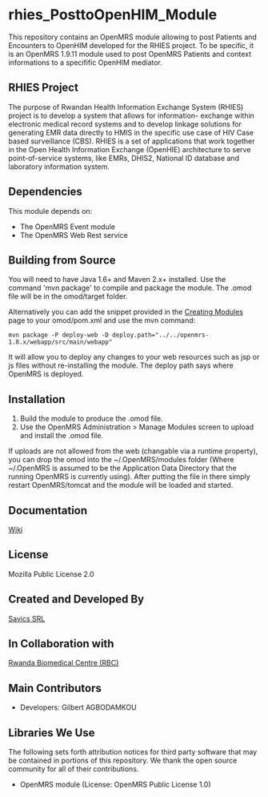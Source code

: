 # rhies_PosttoOpenHIM_Module
This repository contains an OpenMRS module allowing to post Patients and Encounters to OpenHIM developed for the RHIES project. To be specific, it is an OpenMRS 1.9.11 module used to post OpenMRS Patients and context informations to a specifific OpenHIM mediator.

## RHIES Project
The purpose of Rwandan Health Information Exchange System (RHIES) project is to develop a system that allows for information- exchange within electronic medical record systems and to develop linkage solutions for generating EMR data directly to HMIS in the specific use case of HIV Case based surveillance (CBS). RHIES is a set of applications that work together in the Open Health Information Exchange (OpenHIE) architecture to serve point-of-service systems, like EMRs, DHIS2, National ID database and laboratory information system.

## Dependencies
This module depends on:
- The OpenMRS Event module
- The OpenMRS Web Rest service

## Building from Source
You will need to have Java 1.6+ and Maven 2.x+ installed.  Use the command 'mvn package' to 
compile and package the module.  The .omod file will be in the omod/target folder.

Alternatively you can add the snippet provided in the [Creating Modules](https://wiki.openmrs.org/x/cAEr) page to your 
omod/pom.xml and use the mvn command:

    mvn package -P deploy-web -D deploy.path="../../openmrs-1.8.x/webapp/src/main/webapp"

It will allow you to deploy any changes to your web 
resources such as jsp or js files without re-installing the module. The deploy path says 
where OpenMRS is deployed.

## Installation
1. Build the module to produce the .omod file.
2. Use the OpenMRS Administration > Manage Modules screen to upload and install the .omod file.

If uploads are not allowed from the web (changable via a runtime property), you can drop the omod
into the ~/.OpenMRS/modules folder (Where ~/.OpenMRS is assumed to be the Application 
Data Directory that the running OpenMRS is currently using).  After putting the file in there 
simply restart OpenMRS/tomcat and the module will be loaded and started.

## Documentation
[Wiki](https://github.com/savicsorg/rhies_PosttoOpenHIM_Module/wiki)

## License
Mozilla Public License 2.0

## Created and Developed By
[Savics SRL](https://savics.org)

## In Collaboration with
[Rwanda Biomedical Centre (RBC)](https://www.rbc.gov.rw/)

## Main Contributors
* Developers: Gilbert AGBODAMKOU

## Libraries We Use
The following sets forth attribution notices for third party software that may be contained in portions of this repository. We thank the open source community for all of their contributions.

* OpenMRS module (License: OpenMRS Public License 1.0)
